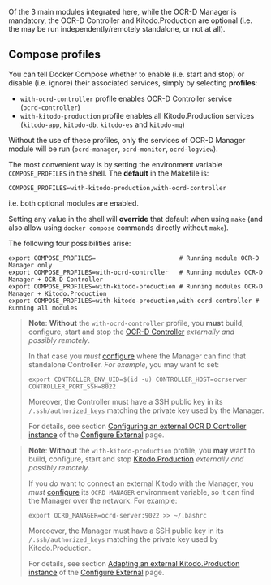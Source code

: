 Of the 3 main modules integrated here, while the OCR-D Manager is mandatory, 
the OCR-D Controller and Kitodo.Production are optional 
(i.e. the may be run independently/remotely standalone, or not at all).

## Compose profiles

You can tell Docker Compose whether to enable (i.e. start and stop) or disable (i.e. ignore) 
their associated services, simply by selecting **profiles**:

- `with-ocrd-controller` profile enables OCR-D Controller service  
  (`ocrd-controller`)
- `with-kitodo-production` profile enables all Kitodo.Production services  
  (`kitodo-app`, `kitodo-db`, `kitodo-es` and `kitodo-mq`)

Without the use of these profiles, only the services of OCR-D Manager module will be run (`ocrd-manager`, `ocrd-monitor`, `ocrd-logview`).

The most convenient way is by setting the environment variable `COMPOSE_PROFILES` in the shell. 
The **default** in the Makefile is:

    COMPOSE_PROFILES=with-kitodo-production,with-ocrd-controller

i.e. both optional modules are enabled. 

Setting any value in the shell will **override** that default
when using `make` (and also allow using `docker compose` commands directly without `make`).

The following four possibilities arise:

    export COMPOSE_PROFILES=                       # Running module OCR-D Manager only
    export COMPOSE_PROFILES=with-ocrd-controller   # Running modules OCR-D Manager + OCR-D Controller
    export COMPOSE_PROFILES=with-kitodo-production # Running modules OCR-D Manager + Kitodo.Production
    export COMPOSE_PROFILES=with-kitodo-production,with-ocrd-controller # Running all modules


> **Note**: **Without** the `with-ocrd-controller` profile, you **must** build, configure, start and stop the [OCR-D Controller](https://github.com/slub/ocrd_controller) _externally and possibly remotely_.
> 
> In that case you _must_ [configure](setup/configure-modules.md#ocr-d-controller)
> where the Manager can find that standalone Controller. _For example_, you may want to set:
> 
>     export CONTROLLER_ENV_UID=$(id -u) CONTROLLER_HOST=ocrserver CONTROLLER_PORT_SSH=8022
> 
> 
> Moreover, the Controller must have a SSH public key in its `/.ssh/authorized_keys` matching the private key used by the Manager.
> 
> For details, see section [Configuring an external OCR D Controller instance](configure-external.md#configuring-an-external-ocr-d-controller-instance) 
> of the [Configure External](configure-external.md) page.


> **Note**: **Without** the `with-kitodo-production` profile, you **may** want to build, configure, start and stop [Kitodo.Production](https://github.com/slub/kitodo-production-docker) _externally and possibly remotely_.
> 
> If you _do_ want to connect an external Kitodo with the Manager, you _must_ [configure](setup/configure-modules.md#kitodoproduction)
> its `OCRD_MANAGER` environment variable, so it can find the Manager over the network. For example:
> 
>     export OCRD_MANAGER=ocrd-server:9022 >> ~/.bashrc
> 
> Moreoever, the Manager must have a SSH public key in its `/.ssh/authorized_keys` matching the private key used by Kitodo.Production.
> 
> For details, see section [Adapting an external Kitodo.Production instance](configure-external.md#adapting-an-external-kitodoproduction-instance) 
> of the [Configure External](configure-external.md) page.
